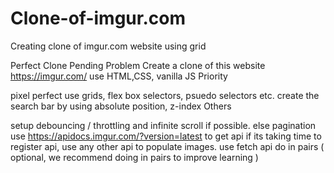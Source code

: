 # Clone-of-imgur.com
Creating clone of imgur.com website using grid


Perfect Clone Pending
Problem
Create a clone of this website
https://imgur.com/
use HTML,CSS, vanilla JS
Priority

pixel perfect
use grids, flex box
selectors, psuedo selectors etc.
create the search bar by using absolute position, z-index
Others

setup debouncing / throttling and infinite scroll if possible. else pagination
use https://apidocs.imgur.com/?version=latest to get api
if its taking time to register api, use any other api to populate images. use fetch api
do in pairs ( optional, we recommend doing in pairs to improve learning )
